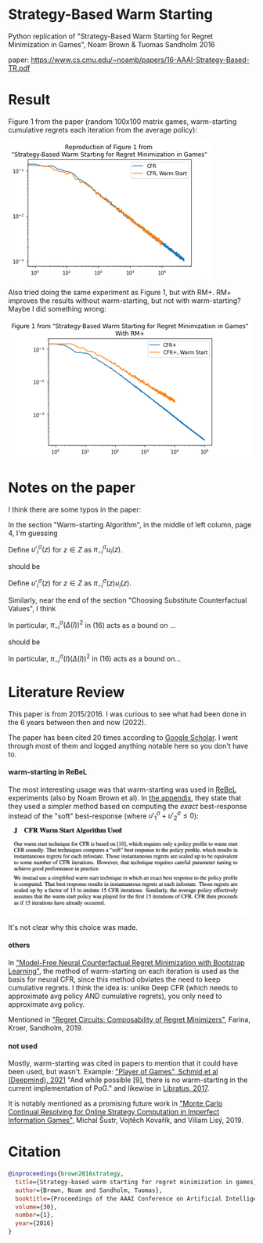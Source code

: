 # Strategy-Based Warm Starting
Python replication of "Strategy-Based Warm Starting for Regret Minimization in Games", Noam Brown &amp; Tuomas Sandholm 2016

paper: https://www.cs.cmu.edu/~noamb/papers/16-AAAI-Strategy-Based-TR.pdf

# Result

Figure 1 from the paper (random 100x100 matrix games, warm-starting cumulative regrets each iteration from the average policy):

![figure 1](fig1.png)

Also tried doing the same experiment as Figure 1, but with RM+. RM+ improves the results without warm-starting, but not with warm-starting? Maybe I did something wrong:

![figure 1, but with RM+](fig1_plus.png)

# Notes on the paper

I think there are some typos in the paper: 

In the section "Warm-starting Algorithm", in the middle of left column, page 4, I'm guessing

Define $\upsilon'^\sigma_i(z)$ for $z \in Z$ as $\pi^\sigma_{-i}u_i(z)$.

should be 

Define $\upsilon'^\sigma_i(z)$ for $z \in Z$ as $\pi^\sigma_{-i}(z)u_i(z).$

Similarly, near the end of the section "Choosing Substitute Counterfactual Values", I think 

In particular, $\pi^\sigma_{-i}(\Delta(I))^2$ in (16) acts as a bound on ...

should be

In particular, $\pi^\sigma_{-i}(I)(\Delta(I))^2$ in (16) acts as a bound on...

# Literature Review

This paper is from 2015/2016. I was curious to see what had been done in the 6 years between then and now (2022).

The paper has been cited 20 times according to [Google Scholar](https://scholar.google.com/scholar?cites=9026537006894341136&as_sdt=10000005&sciodt=0,20&hl=en). I went through most of them and logged anything notable here so you don't have to.

#### warm-starting in ReBeL

The most interesting usage was that warm-starting was used in [ReBeL](https://proceedings.neurips.cc/paper/2020/hash/c61f571dbd2fb949d3fe5ae1608dd48b-Abstract.html) experiments (also by Noam Brown et al). In [the appendix](https://proceedings.neurips.cc/paper/2020/file/c61f571dbd2fb949d3fe5ae1608dd48b-Supplemental.pdf), they state that they used a simpler method based on computing the *exact* best-response instead of the "soft" best-response (where $\upsilon'^\sigma_1+\upsilon'^\sigma_2 \leq 0$):
![screenshot of appendix from ReBeL](rebel_appendix.png)

It's not clear why this choice was made.

#### others

In ["Model-Free Neural Counterfactual Regret Minimization with Bootstrap Learning"](https://arxiv.org/pdf/2012.01870.pdf), the method of warm-starting on each iteration is used as the basis for neural CFR, since this method obviates the need to keep cumulative regrets. I think the idea is: unlike Deep CFR (which needs to approximate avg policy AND cumulative regrets), you only need to approximate avg policy.

Mentioned in ["Regret Circuits: Composability of Regret Minimizers"](http://proceedings.mlr.press/v97/farina19b/farina19b.pdf), Farina, Kroer, Sandholm, 2019.

#### not used

Mostly, warm-starting was cited in papers to mention that it could have been used, but wasn't. Example: ["Player of Games", Schmid et al (Deepmind), 2021](https://arxiv.org/pdf/2112.03178.pdf) "And while possible [9], there is no warm-starting in the current implementation of PoG." and likewise in [Libratus, 2017](https://www.cs.cmu.edu/~noamb/papers/17-IJCAI-Libratus.pdf).

It is notably mentioned as a promising future work in ["Monte Carlo Continual Resolving for Online Strategy Computation in Imperfect Information Games"](https://arxiv.org/pdf/1812.07351.pdf), Michal Šustr, Vojtěch Kovařík, and Viliam Lisý, 2019.

# Citation

```bibtex
@inproceedings{brown2016strategy,
  title={Strategy-based warm starting for regret minimization in games},
  author={Brown, Noam and Sandholm, Tuomas},
  booktitle={Proceedings of the AAAI Conference on Artificial Intelligence},
  volume={30},
  number={1},
  year={2016}
}
```
